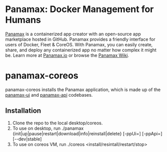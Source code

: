 # Panamax: Docker Management for Humans

[Panamax](http://panamax.io) is a containerized app creator with an open-source app marketplace hosted in GitHub. Panamax provides a friendly interface for users of Docker, Fleet & CoreOS. With Panamax, you can easily create, share, and deploy any containerized app no matter how complex it might be. Learn more at [Panamax.io](http://panamax.io) or browse the [Panamax Wiki](https://github.com/CenturyLinkLabs/panamax-ui/wiki).

# panamax-coreos

panamax-coreos installs the Panamax application, which is made up of the [panamax-ui](https://github.com/CenturyLinkLabs/panamax-ui) and [panamax-api](https://github.com/CenturyLinkLabs/panamax-api) codebases.

## Installation

1. Clone the repo to the local desktop/coreos.
2. To use on desktop, run ./panamax {init|up|pause|restart|download|info|reinstall|delete} [-ppUi=<panamax UI port>] [-ppApi=<panamax API port>] [--dev|stable]
3. To use on coreos VM, run ./coreos &lt;install/resintall/restart/stop&gt;
